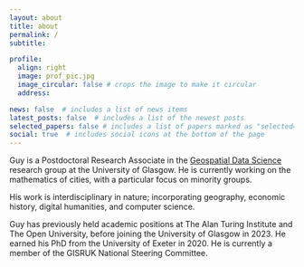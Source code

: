 ```yaml
---
layout: about
title: about
permalink: /
subtitle: 

profile:
  align: right
  image: prof_pic.jpg
  image_circular: false # crops the image to make it circular
  address: 

news: false  # includes a list of news items
latest_posts: false  # includes a list of the newest posts
selected_papers: false # includes a list of papers marked as "selected={true}"
social: true  # includes social icons at the bottom of the page
---
```


Guy is a Postdoctoral Research Associate in the <a href='https://www.gla.ac.uk/colleges/scienceengineering/research/researchthemes/datascience/geospatialdatascience/'>Geospatial Data Science</a> research group at the University of Glasgow. He is currently working on the mathematics of cities, with a particular focus on minority groups. 

His work is interdisciplinary in nature; incorporating geography, economic history, digital humanities, and computer science.

Guy has previously held academic positions at The Alan Turing Institute and The Open University, before joining the University of Glasgow in 2023. He earned his PhD from the University of Exeter in 2020. He is currently a member of the GISRUK National Steering Committee.